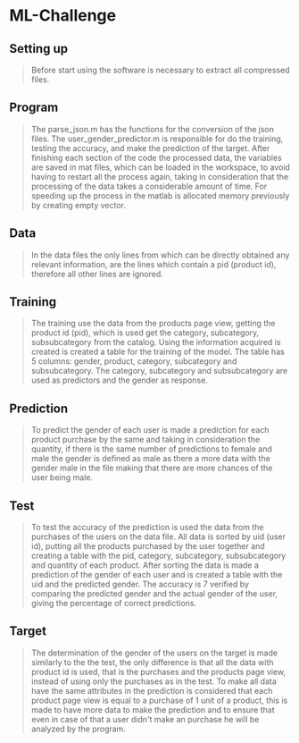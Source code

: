 # ML-Challenge

## Setting up
>Before start using the software is necessary to extract all compressed files.

## Program
>The parse_json.m has the functions for the conversion of the json files.
The user_gender_predictor.m is responsible for do the training, testing 
the accuracy, and make the prediction of the target. After finishing 
each section of the code the processed data, the variables are saved 
in mat files, which can be loaded in the workspace, to avoid having 
to restart all the process again, taking in consideration that the 
processing of the data takes a considerable amount of time. For speeding 
up the process in the matlab is allocated memory previously by creating 
empty vector.

## Data
>In the data files the only lines from which can be directly obtained 
any relevant information, are the lines which contain a pid 
(product id), therefore all other lines are ignored.

## Training
>The training use the data from the products page view, getting the product 
id (pid), which is used get the category, subcategory, subsubcategory from 
the catalog. Using the information acquired is created is created a table
for the training of the model. The table has 5 columns: gender, product, 
category, subcategory and subsubcategory. The category, subcategory and 
subsubcategory are used as predictors and the gender as response.

## Prediction
>To predict the gender of each user is made a prediction for each product 
purchase by the same and taking in consideration the quantity, if there
is the same number of predictions to female and male the gender is 
defined as male as there a more data with the gender male in the file 
making that there are more chances of the user being male.

## Test
>To test the accuracy of the prediction is used the data from the purchases 
of the users on the data file. All data is sorted by uid (user id), putting
all the products purchased by the user together and creating a table with 
the pid, category, subcategory, subsubcategory and quantity of each product. 
After sorting the data is made a prediction of the gender of each user and 
is created a table with the uid and the predicted gender. The accuracy is 7
verified by comparing the predicted gender and the actual gender of the user, 
giving the percentage of correct predictions.

## Target
>The determination of the gender of the users on the target is made similarly 
to the the test, the only difference is that all the data with product id is 
used, that is the purchases and the products page view, instead of using 
only the purchases as in the test. To make all data have the same attributes 
in the prediction is considered that each product page view is equal to a 
purchase of 1 unit of a product, this is made to have more data to make the 
prediction and to ensure that even in case of that a user didn't make an 
purchase he will be analyzed by the program.
